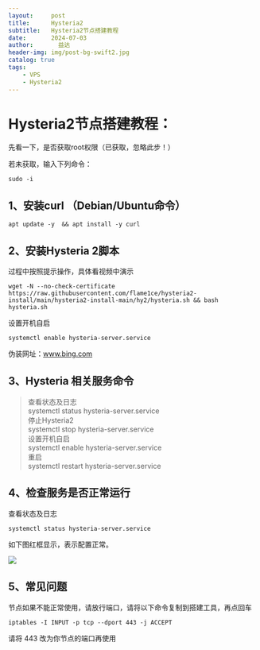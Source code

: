 ```yaml
---
layout:     post
title:      Hysteria2
subtitle:   Hysteria2节点搭建教程
date:       2024-07-03
author:       益达
header-img: img/post-bg-swift2.jpg
catalog: true
tags:
    - VPS
    - Hysteria2
---
```


# Hysteria2节点搭建教程：

先看一下，是否获取root权限（已获取，忽略此步！）

若未获取，输入下列命令：

```
sudo -i
```

## 1、安装curl （Debian/Ubuntu命令）
```
apt update -y  && apt install -y curl 
```
## 2、安装Hysteria 2脚本

过程中按照提示操作，具体看视频中演示
```
wget -N --no-check-certificate https://raw.githubusercontent.com/flame1ce/hysteria2-install/main/hysteria2-install-main/hy2/hysteria.sh && bash hysteria.sh
``` 

设置开机自启
```
systemctl enable hysteria-server.service  
```

伪装网址：www.bing.com

## 3、Hysteria 相关服务命令
>查看状态及日志  
systemctl status hysteria-server.service   
>停止Hysteria2  
systemctl stop hysteria-server.service  
>设置开机自启  
systemctl enable hysteria-server.service  
>重启  
systemctl restart hysteria-server.service

## 4、检查服务是否正常运行

查看状态及日志
```
systemctl status hysteria-server.service
```

如下图红框显示，表示配置正常。

[![](https://blogger.googleusercontent.com/img/a/AVvXsEiodGgiw8MDFVGK02rIHBy4c3nxA2RsFRYCaLHIggD1yULZuBC8X9eOfgyI3QmxnjhFcyu19FCv7GE13LjqlZE6OAejbR52HKjs82xB_crSZmGrthR55i5OgEkho1FZM6_JbDkDzd5S-p4PgzF_vYyXhzj-iUOVYATAtc4OTryGF8UJVk51ft5m3CCzHS8H=w640-h203)](https://blogger.googleusercontent.com/img/a/AVvXsEiodGgiw8MDFVGK02rIHBy4c3nxA2RsFRYCaLHIggD1yULZuBC8X9eOfgyI3QmxnjhFcyu19FCv7GE13LjqlZE6OAejbR52HKjs82xB_crSZmGrthR55i5OgEkho1FZM6_JbDkDzd5S-p4PgzF_vYyXhzj-iUOVYATAtc4OTryGF8UJVk51ft5m3CCzHS8H)

## 5、常见问题

节点如果不能正常使用，请放行端口，请将以下命令复制到搭建工具，再点回车
```
iptables -I INPUT -p tcp --dport 443 -j ACCEPT
``` 
请将 443 改为你节点的端口再使用
